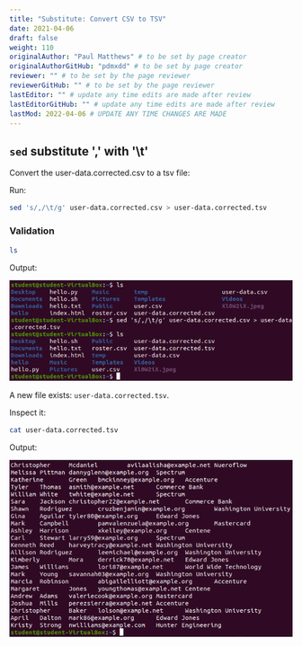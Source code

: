```yaml
---
title: "Substitute: Convert CSV to TSV"
date: 2021-04-06
draft: false
weight: 110
originalAuthor: "Paul Matthews" # to be set by page creator
originalAuthorGitHub: "pdmxdd" # to be set by page creator
reviewer: "" # to be set by the page reviewer
reviewerGitHub: "" # to be set by the page reviewer
lastEditor: "" # update any time edits are made after review
lastEditorGitHub: "" # update any time edits are made after review
lastMod: 2022-04-06 # UPDATE ANY TIME CHANGES ARE MADE
---
```


## `sed` substitute ',' with '\t'

Convert the user-data.corrected.csv to a tsv file:

Run:

```bash
sed 's/,/\t/g' user-data.corrected.csv > user-data.corrected.tsv
```

### Validation

```bash
ls
```

Output:

![ls output](pictures/ls.png?classes=border)

A new file exists: `user-data.corrected.tsv`.

Inspect it:

```bash
cat user-data.corrected.tsv
```

Output:

![cat user-data.corrected.tsv output](pictures/cat-tsv.png?classes=border)